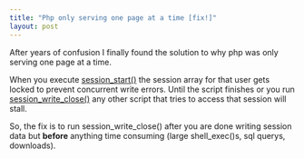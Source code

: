 ```yaml
---
title: "Php only serving one page at a time [fix!]"
layout: post
---
```


After years of confusion I finally found the solution to why php was only serving one page at a time.

When you execute <a href="http://us2.php.net/manual/en/function.session-start.php">session_start()</a> the session array for that user gets locked to prevent concurrent write errors. Until the script finishes or you run<a href="http://us2.php.net/manual/en/function.session-write-close.php"> session_write_close()</a> any other script that tries to access that session will stall.

So, the fix is to run session_write_close() after you are done writing session data but <strong>before</strong> anything time consuming (large shell_exec()s, sql querys, downloads).
